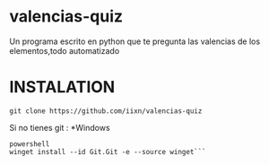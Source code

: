 # valencias-quiz
Un programa escrito en python que te pregunta las valencias de los elementos,todo automatizado

# INSTALATION

```git clone https://github.com/iixn/valencias-quiz```

Si no tienes git :
*Windows
``` + r
powershell
winget install --id Git.Git -e --source winget```

